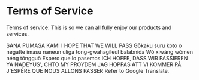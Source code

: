 # Terms of Service

Terms of service: This is so we can all fully enjoy our products and services.

SANA PUMASA KAMI
I HOPE THAT WE WILL PASS
Gōkaku suru koto o negatte imasu
naneun uliga tong-gwahagileul balabnida
Wǒ xīwàng wǒmen néng tōngguò
Espero que lo pasemos
ICH HOFFE, DASS WIR PASSIEREN
YA NADEYUS', CHTO MY PROYDEM
JAG HOPPAS ATT VI KOMMER PÅ
J'ESPÈRE QUE NOUS ALLONS PASSER
Refer to Google Translate.
